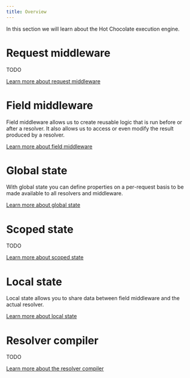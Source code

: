 ```yaml
---
title: Overview
---
```


In this section we will learn about the Hot Chocolate execution engine.

# Request middleware

TODO

[Learn more about request middleware](/docs/hotchocolate/v12/execution-engine/request-middleware)

# Field middleware

Field middleware allows us to create reusable logic that is run before or after a resolver. It also allows us to access or even modify the result produced by a resolver.

[Learn more about field middleware](/docs/hotchocolate/v12/execution-engine/field-middleware)

# Global state

With global state you can define properties on a per-request basis to be made available to all resolvers and middleware.

[Learn more about global state](/docs/hotchocolate/v12/execution-engine/global-state)

# Scoped state

TODO

[Learn more about scoped state](/docs/hotchocolate/v12/execution-engine/scoped-state)

# Local state

Local state allows you to share data between field middleware and the actual resolver.

[Learn more about local state](/docs/hotchocolate/v12/execution-engine/local-state)

# Resolver compiler

TODO

[Learn more about the resolver compiler](/docs/hotchocolate/v12/execution-engine/resolver-compiler)
